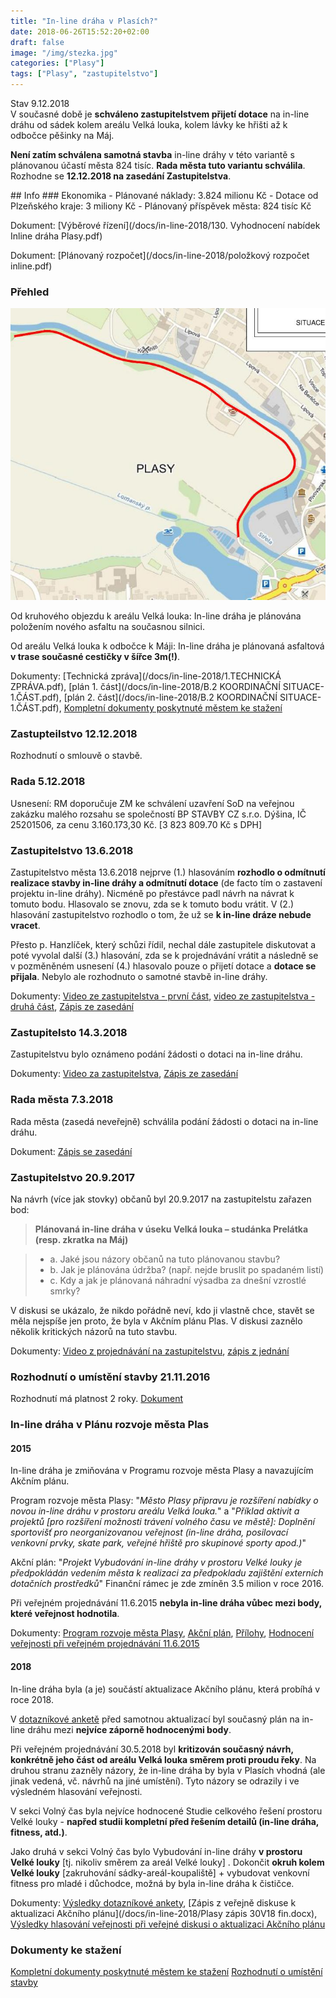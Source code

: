 ```yaml
---
title: "In-line dráha v Plasích?"
date: 2018-06-26T15:52:20+02:00
draft: false
image: "/img/stezka.jpg"
categories: ["Plasy"]
tags: ["Plasy", "zastupitelstvo"]
---
```

<div class="alert alert-info">
Stav 9.12.2018<br/>
V současné době je <strong>schváleno zastupitelstvem přijetí dotace</strong> na in-line dráhu od sádek kolem areálu Velká louka, kolem lávky ke hřišti až k odbočce pěšinky na Máj.
<p><strong>Není zatím schválena samotná stavba</strong> in-line dráhy v této variantě s plánovanou účastí města 824 tisíc. <strong>Rada města tuto variantu schválila</strong>. Rozhodne se <strong>12.12.2018 na zasedání Zastupitelstva</strong>.
</div>
## <i class="fa fa-info-circle"></i> Info
### Ekonomika
- Plánované náklady: 3.824 milionu Kč
- Dotace od Plzeňského kraje: 3 miliony Kč
- Plánovaný příspěvek města: 824 tisíc Kč

Dokument: [Výběrové řízení](/docs/in-line-2018/130. Vyhodnocení nabídek Inline dráha Plasy.pdf)

Dokument: [Plánovaný rozpočet](/docs/in-line-2018/položkový rozpočet inline.pdf)

### Přehled
![Mapa](/img/in-line-2018/prehled.jpg "Přehledná mapa")

Od kruhového objezdu k areálu Velká louka: In-line dráha je plánována položením nového asfaltu na současnou silnici.

Od areálu Velká louka k odbočce k Máji: In-line dráha je plánovaná asfaltová **v trase současné cestičky v šířce 3m(!)**.

<i class="fa fa-file-o"></i> Dokumenty: [Technická zpráva](/docs/in-line-2018/1.TECHNICKÁ ZPRÁVA.pdf), [plán 1. část](/docs/in-line-2018/B.2 KOORDINAČNÍ SITUACE-1.ČÁST.pdf), [plán 2. část](/docs/in-line-2018/B.2 KOORDINAČNÍ SITUACE-1.ČÁST.pdf), [Kompletní dokumenty poskytnuté městem ke stažení](/docs/in-line-2018/in-line.zip)

### Zastupteilstvo 12.12.2018
Rozhodnutí o smlouvě o stavbě.

### Rada 5.12.2018
Usnesení: RM doporučuje ZM ke schválení uzavření SoD na veřejnou zakázku malého rozsahu se společností BP STAVBY CZ s.r.o. Dýšina, IČ 25201506, za cenu 3.160.173,30 Kč. [3 823 809.70 Kč s DPH]

### Zastupitelstvo 13.6.2018
Zastupitelstvo města 13.6.2018 nejprve (1.) hlasováním **rozhodlo o odmítnutí realizace stavby in-line dráhy a odmítnutí dotace** (de facto tím o zastavení projektu in-line dráhy). Nicméně po přestávce padl návrh na návrat k tomuto bodu. Hlasovalo se znovu, zda se k tomuto bodu vrátit. V (2.) hlasování zastupitelstvo rozhodlo o tom, že už se **k in-line dráze nebude vracet**.

Přesto p. Hanzlíček, který schůzi řídil, nechal dále zastupitele diskutovat a poté vyvolal další (3.) hlasování, zda se k projednávání vrátit a následně se v pozměněném usnesení (4.) hlasovalo pouze o přijetí dotace a **dotace se přijala**. Nebylo ale rozhodnuto o samotné stavbě in-line dráhy.

<i class="fa fa-file-o"></i> Dokumenty: [Video ze zastupitelstva - první část](https://youtu.be/TWtZ-eryiVY?t=41m10s), [video ze zastupitelstva - druhá část](https://youtu.be/fiOUkImUR1I?t=56m50s), [Zápis ze zasedání](http://www.plasy.cz/e_download.php?file=data/editor/519cs_2.pdf&original=Zast16-2018.pdf)

### Zastupitelsto 14.3.2018
Zastupitelstvu bylo oznámeno podání žádosti o dotaci na in-line dráhu.

<i class="fa fa-file-o"></i> Dokumenty: [Video za zastupitelstva](https://youtu.be/MmhtaxbwKc0?t=58m18s), [Zápis ze zasedání](http://www.plasy.cz/e_download.php?file=data/editor/519cs_1.pdf&original=Zast15-2018.pdf)

### Rada města 7.3.2018
Rada města (zasedá neveřejně) schválila podání žádosti o dotaci na in-line dráhu.

<i class="fa fa-file-o"></i> Dokument: [Zápis se zasedání](http://www.plasy.cz/e_download.php?file=data/editor/518cs_2.pdf&original=Rada%2077-2018.pdf)

### Zastupitelstvo 20.9.2017
Na návrh (více jak stovky) občanů byl 20.9.2017 na zastupitelstu zařazen bod:

> **Plánovaná in-line dráha v úseku Velká louka – studánka Prelátka (resp. zkratka na Máj)**

> - a. Jaké jsou názory občanů na tuto plánovanou stavbu?
> - b. Jak je plánována údržba? (např. nejde bruslit po spadaném listí)
> - c. Kdy a jak je plánovaná náhradní výsadba za dnešní vzrostlé smrky?

V diskusi se ukázalo, že nikdo pořádně neví, kdo ji vlastně chce, stavět se měla nejspíše jen proto, že byla v Akčním plánu Plas. V diskusi zaznělo několik kritických názorů na tuto stavbu.

<i class="fa fa-file-o"></i> Dokumenty: [Video z projednávání na zastupitelstvu](https://youtu.be/OA9b-2eh7U4?t=32m38s), [zápis z jednání](http://www.plasy.cz/e_download.php?file=data/editor/506cs_2.pdf&original=Zast13-2017.pdf)

### Rozhodnutí o umístění stavby 21.11.2016
Rozhodnutí má platnost 2 roky. [Dokument](www.plasy.cz/e_download.php?file=data/uredni_deska/obsah1086_4.docx&original=IN+LINE+Rozhodnut%C3%AD.docx)

### In-line dráha v Plánu rozvoje města Plas
#### 2015
In-line dráha je zmiňována v Programu rozvoje města Plasy a navazujícím Akčním plánu.

Program rozvoje města Plasy: "_Město Plasy připravu
je rozšíření nabídky o novou in-line dráhu v prostoru areálu Velká louka._" a "_Příklad aktivit a projektů [pro rozšíření možnosti trávení volného času ve městě]: Doplnění sportovišť pro neorganizovanou veřejnost (in-line dráha, posilovací venkovní prvky, skate park, veřejné hřiště pro skupinové sporty apod.)_"

Akční plán: "_Projekt Vybudování in-line dráhy v prostoru Velké louky je předpokládán  vedením  města k realizaci  za  předpokladu zajištění externích dotačních prostředků_" Finanční rámec je zde zmíněn 3.5 milion v roce 2016.

Při veřejném projednávání 11.6.2015 **nebyla in-line dráha vůbec mezi body, které veřejnost hodnotila**.

<i class="fa fa-file-o"></i> Dokumenty:
[Program rozvoje města Plasy](https://skop.eu/docs/ProgramRozvojeM%C4%9BstaPlasyText151130.pdf), [Akční plán](https://skop.eu/docs/ProgramRozvojeM%C4%9BstaPlasyAk%C4%8Dn%C3%ADPl%C3%A1n151030.pdf), [Přílohy](https://skop.eu/docs/ProgramRozvojeM%C4%9BstaPlasyP%C5%99%C3%ADlohy151130.pdf), [Hodnocení veřejnosti při veřejném projednávání 11.6.2015](https://docs.google.com/document/d/1rLCaNF8PwMa14qs2ipg9pqRb_NPxPE2FOYhAZkulG2Q/edit)

#### 2018
In-line dráha byla (a je) součástí aktualizace Akčního plánu, která probíhá v roce 2018.

V [dotazníkové anketě](https://skop.eu/post/plan-2018/) před samotnou aktualizací byl současný plán na in-line dráhu mezi **nejvíce záporně hodnocenými body**.

Při veřejném projednávání 30.5.2018 byl **kritizován současný návrh, konkrétně jeho část od areálu Velká louka směrem proti proudu řeky**. Na druhou stranu zazněly názory, že in-line dráha by byla v Plasích vhodná (ale jinak vedená, vč. návrhů na jiné umístění). Tyto názory se odrazily i ve výsledném hlasování veřejnosti.

V sekci Volný čas byla nejvíce hodnocené Studie celkového řešení prostoru Velké louky - **napřed studii kompletní před řešením detailů (in-line dráha, fitness, atd.)**.

Jako druhá v sekci Volný čas bylo Vybudování in-line dráhy **v prostoru Velké louky** [tj. nikoliv směrem za areál Velké louky] . Dokončit **okruh kolem Velké louky** [zakruhování sádky-areál-koupaliště] + vybudovat venkovní fitness pro mladé i důchodce, možná by byla in-line dráha k čističce.

<i class="fa fa-file-o"></i> Dokumenty:
[Výsledky dotazníkové ankety](https://docs.google.com/spreadsheets/d/1E0oghxin98nIeB7N9B0rJp7jQvcrWTRU7IrIJx097G8/edit#gid=0), [Zápis z veřejně diskuse k aktualizaci Akčního plánu](/docs/in-line-2018/Plasy zápis 30V18 fin.docx), [Výsledky hlasování veřejnosti při veřejné diskusi o aktualizaci Akčního plánu](http://www.plasy.cz/e_download.php?file=data/editor/198cs_69.pdf&original=Zprav0183.pdf)

### <i class="fa fa-file-o"></i> Dokumenty ke stažení
[Kompletní dokumenty poskytnuté městem ke stažení](/docs/in-line-2018/in-line.zip)
[Rozhodnutí o umístění stavby](www.plasy.cz/e_download.php?file=data/uredni_deska/obsah1086_4.docx&original=IN+LINE+Rozhodnut%C3%AD.docx)
